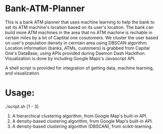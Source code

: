 # Bank-ATM-Planner
This is a bank ATM planner that uses machine learning to help the bank to set its ATM machine's location based on its user's location. 
The bank can build more ATM machines in the area that no ATM machine is rechable in certain miles by a lot of Captital one cosutomers.
We cluster the user based on user's population density in cerntain area using DBSCAN algorithm. Location information (banks, ATMs, customers) is grabbed from Capital One's DataBase, using APIs provided during Daemon Dash Hackthon.
Visualization is done by including Google Maps's Javascript API.

A shell script is provided for integration of getting data, machine learning, and visualization.
# Usage:
./script.sh [1 - 3]
1. A hierarchical clustering algorithm, from Google Map's built-in API.
2. A density-based clustering algorithm, from Google Map's built-in API.
3. A density-based clustering algorithm (DBSCAN), from scikit-learning.
